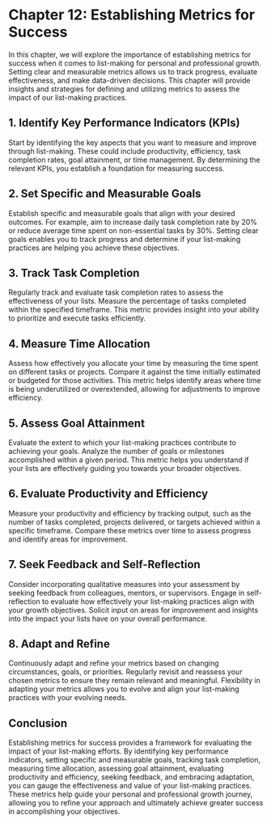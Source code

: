 Chapter 12: Establishing Metrics for Success
============================================

In this chapter, we will explore the importance of establishing metrics for success when it comes to list-making for personal and professional growth. Setting clear and measurable metrics allows us to track progress, evaluate effectiveness, and make data-driven decisions. This chapter will provide insights and strategies for defining and utilizing metrics to assess the impact of our list-making practices.

**1. Identify Key Performance Indicators (KPIs)**
-------------------------------------------------

Start by identifying the key aspects that you want to measure and improve through list-making. These could include productivity, efficiency, task completion rates, goal attainment, or time management. By determining the relevant KPIs, you establish a foundation for measuring success.

**2. Set Specific and Measurable Goals**
----------------------------------------

Establish specific and measurable goals that align with your desired outcomes. For example, aim to increase daily task completion rate by 20% or reduce average time spent on non-essential tasks by 30%. Setting clear goals enables you to track progress and determine if your list-making practices are helping you achieve these objectives.

**3. Track Task Completion**
----------------------------

Regularly track and evaluate task completion rates to assess the effectiveness of your lists. Measure the percentage of tasks completed within the specified timeframe. This metric provides insight into your ability to prioritize and execute tasks efficiently.

**4. Measure Time Allocation**
------------------------------

Assess how effectively you allocate your time by measuring the time spent on different tasks or projects. Compare it against the time initially estimated or budgeted for those activities. This metric helps identify areas where time is being underutilized or overextended, allowing for adjustments to improve efficiency.

**5. Assess Goal Attainment**
-----------------------------

Evaluate the extent to which your list-making practices contribute to achieving your goals. Analyze the number of goals or milestones accomplished within a given period. This metric helps you understand if your lists are effectively guiding you towards your broader objectives.

**6. Evaluate Productivity and Efficiency**
-------------------------------------------

Measure your productivity and efficiency by tracking output, such as the number of tasks completed, projects delivered, or targets achieved within a specific timeframe. Compare these metrics over time to assess progress and identify areas for improvement.

**7. Seek Feedback and Self-Reflection**
----------------------------------------

Consider incorporating qualitative measures into your assessment by seeking feedback from colleagues, mentors, or supervisors. Engage in self-reflection to evaluate how effectively your list-making practices align with your growth objectives. Solicit input on areas for improvement and insights into the impact your lists have on your overall performance.

**8. Adapt and Refine**
-----------------------

Continuously adapt and refine your metrics based on changing circumstances, goals, or priorities. Regularly revisit and reassess your chosen metrics to ensure they remain relevant and meaningful. Flexibility in adapting your metrics allows you to evolve and align your list-making practices with your evolving needs.

**Conclusion**
--------------

Establishing metrics for success provides a framework for evaluating the impact of your list-making efforts. By identifying key performance indicators, setting specific and measurable goals, tracking task completion, measuring time allocation, assessing goal attainment, evaluating productivity and efficiency, seeking feedback, and embracing adaptation, you can gauge the effectiveness and value of your list-making practices. These metrics help guide your personal and professional growth journey, allowing you to refine your approach and ultimately achieve greater success in accomplishing your objectives.
